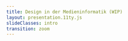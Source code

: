 ```yaml
---
title: Design in der Medieninformatik (WIP)
layout: presentation.11ty.js
slideClasses: intro
transition: zoom
---
```


